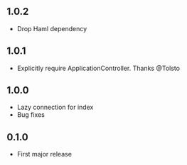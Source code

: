 ## 1.0.2

- Drop Haml dependency

## 1.0.1

- Explicitly require ApplicationController. Thanks @Tolsto

## 1.0.0

- Lazy connection for index
- Bug fixes

## 0.1.0

- First major release
